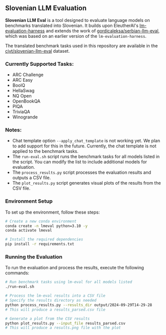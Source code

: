 ## Slovenian LLM Evaluation

**Slovenian LLM Eval** is a tool designed to evaluate language models on benchmarks translated into Slovenian. It builds upon EleutherAI's [lm-evaluation-harness](https://github.com/EleutherAI/lm-evaluation-harness) and extends the work of [gordicaleksa/serbian-llm-eval](https://github.com/gordicaleksa/serbian-llm-eval), which was based on an earlier version of the `lm-evaluation-harness`.

The translated benchmark tasks used in this repository are available in the [cjvt/slovenian-llm-eval](https://huggingface.co/datasets/cjvt/slovenian-llm-eval) dataset.


### Currently Supported Tasks:
- ARC Challenge
- ARC Easy
- BoolQ
- HellaSwag
- NQ Open
- OpenBookQA
- PIQA
- TriviaQA
- Winogrande


### Notes:
- Chat template option `--apply_chat_template` is not working yet. We plan to add support for this in the future. Currently, the chat template is not applied to the benchmark tasks.
- The `run-eval.sh` script runs the benchmark tasks for all models listed in the script. You can modify the list to include additional models for evaluation.
- The `process_results.py` script processes the evaluation results and outputs a CSV file.
- The `plot_results.py` script generates visual plots of the results from the CSV file.


### Environment Setup

To set up the environment, follow these steps:

```bash
# Create a new conda environment
conda create -n lmeval python=3.10 -y
conda activate lmeval

# Install the required dependencies
pip install -r requirements.txt
```



### Running the Evaluation

To run the evaluation and process the results, execute the following commands:

```bash
# Run benchmark tasks using lm-eval for all models listed
./run-eval.sh

# Process the lm-eval results into a CSV file
# Specify the results directory as needed
python process_results.py --results_dir output/2024-09-29T14-29-28
# This will produce a results_parsed.csv file

# Generate a plot from the CSV results
python plot_results.py --input_file results_parsed.csv
# This will produce a results.png file with the plot
```
